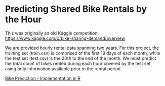 # Predicting Shared Bike Rentals by the Hour

This was originally an old Kaggle competition: https://www.kaggle.com/c/bike-sharing-demand/overview

We are provided hourly rental data spanning two years. For this project, the training set (train.csv) is comprised of the first 19 days of each month, while the test set (test.csv) is the 20th to the end of the month. We must predict the total count of bikes rented during each hour covered by the test set, using only information available prior to the rental period.

[Bike Prediction - Implementation in R](RRN_BikeSharing.Rmd)
